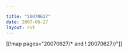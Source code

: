 ```yaml
---

title: "20070627"
date: 2007-06-27
layout: rut
---
```


[[!map pages="20070627/* and ! 20070627/*/*"]]
